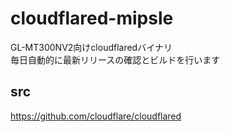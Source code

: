 # cloudflared-mipsle
GL-MT300NV2向けcloudflaredバイナリ  
毎日自動的に最新リリースの確認とビルドを行います

## src
https://github.com/cloudflare/cloudflared
